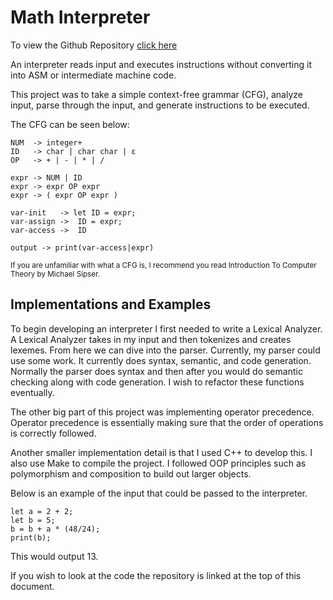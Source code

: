 # Math Interpreter

To view the Github Repository <a href=https://github.com/colorfulparadox/Custom-Math-Interpreter target=_blank>click here</a>


An interpreter reads input and executes instructions without converting it into ASM or intermediate machine code.

This project was to take a simple context-free grammar (CFG), analyze input, parse through the input, and generate instructions to be executed.

The CFG can be seen below:
```
NUM  -> integer+
ID   -> char | char char | ε
OP   -> + | - | * | / 

expr -> NUM | ID
expr -> expr OP expr    
expr -> ( expr OP expr )

var-init   -> let ID = expr;
var-assign ->  ID = expr;
var-access ->  ID

output -> print(var-access|expr)
```
<sub>If you are unfamiliar with what a CFG is, I recommend you read Introduction To Computer Theory by Michael Sipser.</sub>

## Implementations and Examples

To begin developing an interpreter I first needed to write a Lexical Analyzer. A Lexical Analyzer takes in my input and then tokenizes and creates lexemes. From here we can dive into the parser. Currently, my parser could use some work. It currently does syntax, semantic, and code generation. Normally the parser does syntax and then after you would do semantic checking along with code generation. I wish to refactor these functions eventually.

The other big part of this project was implementing operator precedence. Operator precedence is essentially making sure that the order of operations is correctly followed.

Another smaller implementation detail is that I used C++ to develop this. I also use Make to compile the project. I followed OOP principles such as polymorphism and composition to build out larger objects.

Below is an example of the input that could be passed to the interpreter.
```
let a = 2 + 2;
let b = 5;
b = b + a * (48/24);
print(b);
```
This would output 13.

If you wish to look at the code the repository is linked at the top of this document.